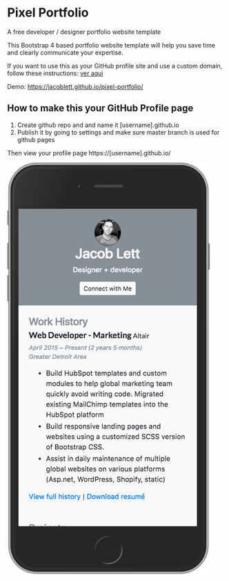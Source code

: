 # Pixel Portfolio
A free developer / designer portfolio website template

This Bootstrap 4 based portfolio website template will help you save time and clearly communicate your expertise.

If you want to use this as your GitHub profile site and use a custom domain, follow these instructions: [ver aqui](https://help.github.com/articles/using-a-custom-domain-with-github-pages/)

Demo: https://jacoblett.github.io/pixel-portfolio/

## How to make this your GitHub Profile page

1. Create github repo and and name it [username].github.io 
2. Publish it by going to settings and make sure master branch is used for github pages

Then view your profile page https://[username].github.io/

![alt text](https://raw.githubusercontent.com/JacobLett/pixel-portfolio/master/screenshot.png "Free web developer portfolio website template")
 
